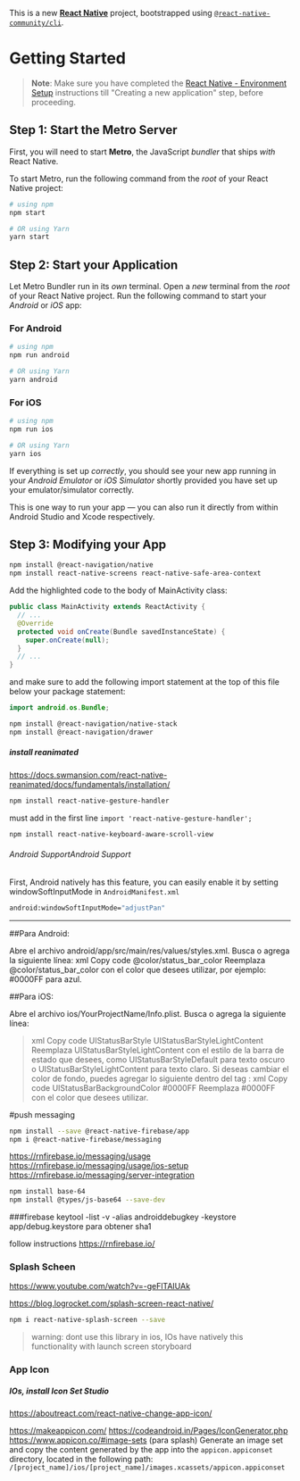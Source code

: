 This is a new [**React Native**](https://reactnative.dev) project, bootstrapped using [`@react-native-community/cli`](https://github.com/react-native-community/cli).

# Getting Started

>**Note**: Make sure you have completed the [React Native - Environment Setup](https://reactnative.dev/docs/environment-setup) instructions till "Creating a new application" step, before proceeding.

## Step 1: Start the Metro Server

First, you will need to start **Metro**, the JavaScript _bundler_ that ships _with_ React Native.

To start Metro, run the following command from the _root_ of your React Native project:

```bash
# using npm
npm start

# OR using Yarn
yarn start
```

## Step 2: Start your Application

Let Metro Bundler run in its _own_ terminal. Open a _new_ terminal from the _root_ of your React Native project. Run the following command to start your _Android_ or _iOS_ app:

### For Android

```bash
# using npm
npm run android

# OR using Yarn
yarn android
```

### For iOS

```bash
# using npm
npm run ios

# OR using Yarn
yarn ios
```

If everything is set up _correctly_, you should see your new app running in your _Android Emulator_ or _iOS Simulator_ shortly provided you have set up your emulator/simulator correctly.

This is one way to run your app — you can also run it directly from within Android Studio and Xcode respectively.

## Step 3: Modifying your App

```bash
npm install @react-navigation/native
npm install react-native-screens react-native-safe-area-context
```
Add the highlighted code to the body of MainActivity class:

```java
public class MainActivity extends ReactActivity {
  // ...
  @Override
  protected void onCreate(Bundle savedInstanceState) {
    super.onCreate(null);
  }
  // ...
}
```

and make sure to add the following import statement at the top of this file below your package statement:

```java
import android.os.Bundle;
```


```bash
npm install @react-navigation/native-stack
npm install @react-navigation/drawer
```

##### install reanimated
https://docs.swmansion.com/react-native-reanimated/docs/fundamentals/installation/

```bash
npm install react-native-gesture-handler
```

must add in the first line `import 'react-native-gesture-handler'; `

```bash
npm install react-native-keyboard-aware-scroll-view
```

###### Android SupportAndroid Support
First, Android natively has this feature, you can easily enable it by setting windowSoftInputMode in `AndroidManifest.xml`

```bash
android:windowSoftInputMode="adjustPan"
```
----------------------------------
##Para Android:

Abre el archivo android/app/src/main/res/values/styles.xml.
Busca o agrega la siguiente línea:
xml
Copy code
<item name="android:statusBarColor">@color/status_bar_color</item>
Reemplaza @color/status_bar_color con el color que desees utilizar, por ejemplo: #0000FF para azul.


##Para iOS:

Abre el archivo ios/YourProjectName/Info.plist.
Busca o agrega la siguiente línea:
> xml
Copy code
<key>UIStatusBarStyle</key>
<string>UIStatusBarStyleLightContent</string>
Reemplaza UIStatusBarStyleLightContent con el estilo de la barra de estado que desees, como UIStatusBarStyleDefault para texto oscuro o UIStatusBarStyleLightContent para texto claro.
Si deseas cambiar el color de fondo, puedes agregar lo siguiente dentro del tag <dict>:
xml
Copy code
<key>UIStatusBarBackgroundColor</key>
<string>#0000FF</string>
Reemplaza #0000FF con el color que desees utilizar.



#push messaging
```bash
npm install --save @react-native-firebase/app
npm i @react-native-firebase/messaging
```

https://rnfirebase.io/messaging/usage
https://rnfirebase.io/messaging/usage/ios-setup
https://rnfirebase.io/messaging/server-integration

```bash
npm install base-64
npm install @types/js-base64 --save-dev
```

###firebase
keytool -list -v -alias androiddebugkey -keystore app/debug.keystore para obtener sha1

follow instructions
https://rnfirebase.io/

### Splash Scheen
https://www.youtube.com/watch?v=-geFlTAIUAk

https://blog.logrocket.com/splash-screen-react-native/

```bash
npm i react-native-splash-screen --save
```

> warning: dont use this library in ios, IOs have natively this functionality with launch screen storyboard


### App Icon
##### IOs, install Icon Set Studio

https://aboutreact.com/react-native-change-app-icon/

https://makeappicon.com/
https://codeandroid.in/Pages/IconGenerator.php
https://www.appicon.co/#image-sets (para splash)
Generate an image set and copy the content generated by the app into the `appicon.appiconset` directory, located in the following path:
`/[project_name]/ios/[project_name]/images.xcassets/appicon.appiconset`